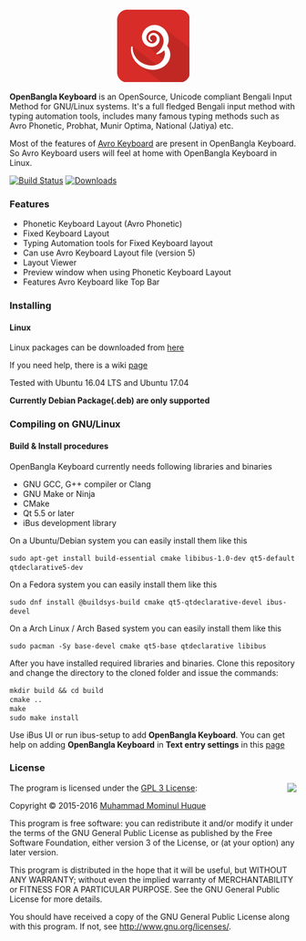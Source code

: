 <p align="center">
<img src="https://github.com/OpenBangla/OpenBangla-Keyboard/raw/master/data/128.png">
</p>

**OpenBangla Keyboard** is an OpenSource, Unicode compliant Bengali Input Method for GNU/Linux systems. It's a full fledged Bengali input method with typing automation tools, includes many famous typing methods such as Avro Phonetic, Probhat, Munir Optima, National (Jatiya) etc.

Most of the features of [Avro Keyboard](https://www.omicronlab.com/avro-keyboard.html) are present in OpenBangla Keyboard. So Avro Keyboard users will feel at home with OpenBangla Keyboard in Linux.

[![Build Status](https://travis-ci.org/OpenBangla/OpenBangla-Keyboard.svg?branch=master)](https://travis-ci.org/OpenBangla/OpenBangla-Keyboard)
[![Downloads](https://img.shields.io/github/downloads/OpenBangla/OpenBangla-Keyboard/total.svg)]()

### Features
* Phonetic Keyboard Layout (Avro Phonetic)
* Fixed Keyboard Layout
* Typing Automation tools for Fixed Keyboard layout
* Can use Avro Keyboard Layout file (version 5)
* Layout Viewer
* Preview window when using Phonetic Keyboard Layout
* Features Avro Keyboard like Top Bar

### Installing
#### Linux
Linux packages can be downloaded from [here](https://github.com/OpenBangla/OpenBangla-Keyboard/releases)

If you need help, there is a wiki [page](https://github.com/OpenBangla/OpenBangla-Keyboard/wiki/Installing%20OpenBangla%20Keyboard)

Tested with Ubuntu 16.04 LTS and Ubuntu 17.04

**Currently Debian Package(.deb) are only supported**

### Compiling on GNU/Linux
#### Build & Install procedures
OpenBangla Keyboard currently needs following libraries and binaries
* GNU GCC, G++ compiler or Clang
* GNU Make or Ninja
* CMake
* Qt 5.5 or later
* iBus development library

On a Ubuntu/Debian system you can easily install them like this
```
sudo apt-get install build-essential cmake libibus-1.0-dev qt5-default qtdeclarative5-dev
```

On a Fedora system you can easily install them like this
```
sudo dnf install @buildsys-build cmake qt5-qtdeclarative-devel ibus-devel
```
On a Arch Linux / Arch Based system you can easily install them like this
```
sudo pacman -Sy base-devel cmake qt5-base qtdeclarative libibus
```

After you have installed required libraries and binaries. Clone this repository and change the directory to the cloned folder and issue the commands:
```
mkdir build && cd build
cmake ..
make
sudo make install
```
Use iBus UI or run ibus-setup to add **OpenBangla Keyboard**. You can get help on adding **OpenBangla Keyboard** in **Text entry settings** in this [page](https://github.com/OpenBangla/OpenBangla-Keyboard/wiki/Installing%20OpenBangla%20Keyboard)

### License
<img align="right" src="http://opensource.org/trademarks/opensource/OSI-Approved-License-100x137.png">


The program is licensed under the [GPL 3 License](https://opensource.org/licenses/GPL-3.0):

Copyright &copy; 2015-2016 [Muhammad Mominul Huque](https://github.com/mominul)

This program is free software: you can redistribute it and/or modify
it under the terms of the GNU General Public License as published by
the Free Software Foundation, either version 3 of the License, or
(at your option) any later version.

This program is distributed in the hope that it will be useful,
but WITHOUT ANY WARRANTY; without even the implied warranty of
MERCHANTABILITY or FITNESS FOR A PARTICULAR PURPOSE.  See the
GNU General Public License for more details.

You should have received a copy of the GNU General Public License
along with this program.  If not, see <http://www.gnu.org/licenses/>.
